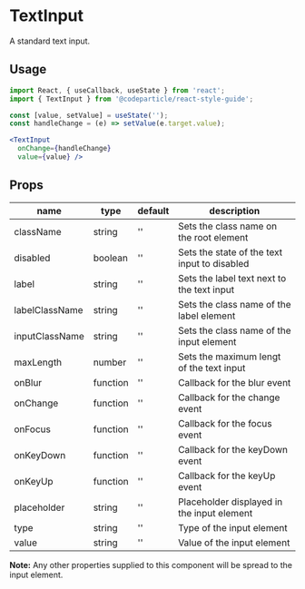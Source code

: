 # TextInput

A standard text input.

## Usage

```jsx
import React, { useCallback, useState } from 'react';
import { TextInput } from '@codeparticle/react-style-guide';

const [value, setValue] = useState('');
const handleChange = (e) => setValue(e.target.value);

<TextInput
  onChange={handleChange}
  value={value} />
```

## Props

| name | type | default | description |
| ---- | ---- | ------- | ----------- |
| className | string | '' | Sets the class name on the root element |
| disabled | boolean | '' | Sets the state of the text input to disabled |
| label | string | '' | Sets the label text next to the text input |
| labelClassName | string | '' | Sets the class name of the label element |
| inputClassName | string | '' | Sets the class name of the input element|
| maxLength | number | '' | Sets the maximum lengt of the text input |
| onBlur | function | '' | Callback for the blur event |
| onChange | function | '' | Callback for the change event |
| onFocus | function | '' | Callback for the focus event |
| onKeyDown | function | '' | Callback for the keyDown event |
| onKeyUp | function | '' | Callback for the keyUp event |
| placeholder | string | '' | Placeholder displayed in the input element |
| type | string | '' | Type of the input element |
| value | string | '' | Value of the input element |

**Note:** Any other properties supplied to this component will be spread to the input element.
